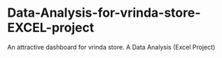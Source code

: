# Data-Analysis-for-vrinda-store-EXCEL-project
An attractive dashboard for vrinda store.
A Data Analysis (Excel Project)
